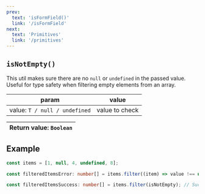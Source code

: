 ```yaml
---
prev: 
  text: 'isFormField()'
  link: '/isFormField'
next:
  text: 'Primitives'
  link: '/primitives'
---
```


## `isNotEmpty()`

This util makes sure there are no `null` or `undefined` in the passed value. Useful for type safety when filtering empty elements from an array.

| param                         | value          |
| ----------------------------- | -------------- |
| value: `T / null / undefined` | value to check |

| Return value: `Boolean` |
| ----------------------- |

## Example

```ts
const items = [1, null, 4, undefined, 8];

const filteredItemsError: number[] = items.filter((item) => value !== undefined && value !== null); // Type '(number | null | undefined)[]' is not assignable to type 'number[]'.

const filteredItemsSuccess: number[] = items.filter(isNotEmpty); // Success!
```
